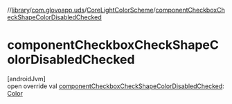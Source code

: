 //[library](../../../index.md)/[com.glovoapp.uds](../index.md)/[CoreLightColorScheme](index.md)/[componentCheckboxCheckShapeColorDisabledChecked](component-checkbox-check-shape-color-disabled-checked.md)

# componentCheckboxCheckShapeColorDisabledChecked

[androidJvm]\
open override val [componentCheckboxCheckShapeColorDisabledChecked](component-checkbox-check-shape-color-disabled-checked.md): [Color](https://developer.android.com/reference/kotlin/androidx/compose/ui/graphics/Color.html)
